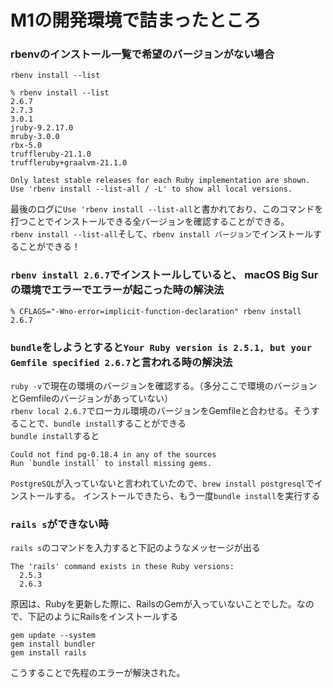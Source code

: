 # M1の開発環境で詰まったところ

### rbenvのインストール一覧で希望のバージョンがない場合
`rbenv install --list`
```
% rbenv install --list  
2.6.7
2.7.3
3.0.1
jruby-9.2.17.0
mruby-3.0.0
rbx-5.0
truffleruby-21.1.0
truffleruby+graalvm-21.1.0

Only latest stable releases for each Ruby implementation are shown.
Use 'rbenv install --list-all / -L' to show all local versions.
```
最後のログに`Use 'rbenv install --list-all`と書かれており、このコマンドを打つことでインストールできる全バージョンを確認することができる。<br>
`rbenv install --list-all`そして、`rbenv install バージョン`でインストールすることができる！

### `rbenv install 2.6.7`でインストールしていると、 macOS Big Sur の環境でエラーでエラーが起こった時の解決法
```
% CFLAGS="-Wno-error=implicit-function-declaration" rbenv install 2.6.7
```

### `bundle`をしようとすると`Your Ruby version is 2.5.1, but your Gemfile specified 2.6.7`と言われる時の解決法
`ruby -v`で現在の環境のバージョンを確認する。（多分ここで環境のバージョンとGemfileのバージョンがあっていない）<br>
`rbenv local 2.6.7`でローカル環境のバージョンをGemfileと合わせる。そうすることで、`bundle install`することができる<br>
`bundle install`すると
```
Could not find pg-0.18.4 in any of the sources
Run `bundle install` to install missing gems. 
```
`PostgreSQL`が入っていないと言われていたので、`brew install postgresql`でインストールする。
インストールできたら、もう一度`bundle install`を実行する


### `rails s`ができない時
`rails s`のコマンドを入力すると下記のようなメッセージが出る
```
The 'rails' command exists in these Ruby versions:
  2.5.3
  2.6.3
```
原因は、Rubyを更新した際に、RailsのGemが入っていないことでした。なので、下記のようにRailsをインストールする
```
gem update --system
gem install bundler
gem install rails
```
こうすることで先程のエラーが解決された。



